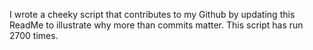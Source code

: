 I wrote a cheeky script that contributes to my Github by updating this ReadMe to illustrate why more than commits matter. This script has run 2700 times.